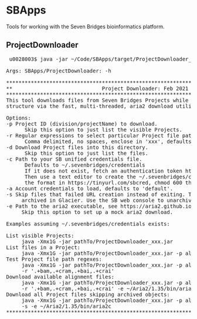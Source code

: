 # SBApps
Tools for working with the Seven Bridges bioinformatics platform.

## ProjectDownloader
<pre>
 u0028003$ java -jar ~/Code/SBApps/target/ProjectDownloader_0.2.jar -h

Args: SBApps/ProjectDownloader: -h

**************************************************************************************
**                             Project Downloader: Feb 2021                         **
**************************************************************************************
This tool downloads files from Seven Bridges Projects while maintainingtheir folder
structure via the fast, multi-threaded, aria2 download utility.

Options:
-p Project ID (division/projectName) to download.
      Skip this option to just list the visible Projects.
-r Regular expressions to select particular Project file paths to download.
      Comma delimited, no spaces, enclose in 'xxx', defaults to all.
-d Download Project files into this directory.
      Skip this option to just list the files.
-c Path to your SB unified credentials file.
      Defaults to ~/.sevenbridges/credentials
      If it does not exist, fetch an authentication token https://tinyurl.com/sbtoken
      Then use a text editor to create the ~/.sevenbridges/credentials file following
      the format in https://tinyurl.com/sbcred, chmod 600 the file, and keep it safe.
-a Account credentials to load, defaults to 'default'.
-s Skip files that failed URL creation instead of exiting. These are typically 
     archived in Glacier. Use the SB web console to unarchive them, then rerun.
-e Path to the aria2 executable, see https://aria2.github.io to download and install.
     Skip this option to set up a mock aria2 download.

Examples assuming ~/.sevenbridges/credentials exists: 

List visible Projects:
     java -Xmx1G -jar pathTo/ProjectDownloader_xxx.jar
List files in a Project:
     java -Xmx1G -jar pathTo/ProjectDownloader_xxx.jar -p alana-welm/pdx
Test Project file path regexes:
     java -Xmx1G -jar pathTo/ProjectDownloader_xxx.jar -p alana-welm/pdx
     -r '.+bam,.+cram,.+bai,.+crai'
Download available alignment files:
     java -Xmx1G -jar pathTo/ProjectDownloader_xxx.jar -p alana-welm/pdx -d ~/PdxProj
     -r '.+bam,.+cram,.+bai,.+crai' -e ~/Aria2/1.35/bin/aria2c
Download all Project files skipping archived objects:
     java -Xmx1G -jar pathTo/ProjectDownloader_xxx.jar -p alana-welm/pdx -d ~/PdxProj
     -s -e ~/Aria2/1.35/bin/aria2c
**************************************************************************************
</pre>
